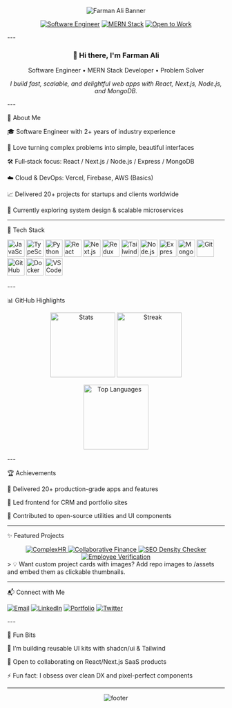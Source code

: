 <!-- Profile README: Dark Mode UI for Farman Ali (@your-username) --><!-- Header Banner --><p align="center">
  <img src="https://capsule-render.vercel.app/api?type=rect&color=0:0f172a,100:0b1220&height=120&section=header&text=Farman%20Ali&fontSize=48&fontColor=ffffff&fontAlign=50&fontAlignY=60" alt="Farman Ali Banner" />
</p><p align="center">
  <a href="#"><img src="https://img.shields.io/badge/Software%20Engineer-18181b?style=for-the-badge&logo=opsgenie&logoColor=white" alt="Software Engineer"/></a>
  <a href="#"><img src="https://img.shields.io/badge/MERN%20Stack-0b1220?style=for-the-badge&logo=mongodb&logoColor=47A248" alt="MERN Stack"/></a>
  <a href="#"><img src="https://img.shields.io/badge/Open%20to%20Work-1f2937?style=for-the-badge&logo=briefcase&logoColor=white" alt="Open to Work"/></a>
</p>
---

<h3 align="center">👋 Hi there, I'm <strong>Farman Ali</strong></h3><p align="center">
  Software Engineer • MERN Stack Developer • Problem Solver
</p><p align="center">
  <em>I build fast, scalable, and delightful web apps with React, Next.js, Node.js, and MongoDB.</em>
</p>
---

🚀 About Me

🎓 Software Engineer with 2+ years of industry experience

🧩 Love turning complex problems into simple, beautiful interfaces

🛠️ Full‑stack focus: React / Next.js / Node.js / Express / MongoDB

☁️ Cloud & DevOps: Vercel, Firebase, AWS (Basics)

📈 Delivered 20+ projects for startups and clients worldwide

🌱 Currently exploring system design & scalable microservices



---

🧰 Tech Stack

<p>
  <!-- Languages -->
  <img src="https://cdn.jsdelivr.net/gh/devicons/devicon/icons/javascript/javascript-original.svg" height="40" alt="JavaScript"/>
  <img src="https://cdn.jsdelivr.net/gh/devicons/devicon/icons/typescript/typescript-original.svg" height="40" alt="TypeScript"/>
  <img src="https://cdn.jsdelivr.net/gh/devicons/devicon/icons/python/python-original.svg" height="40" alt="Python"/>  <!-- Frontend -->  <img src="https://cdn.jsdelivr.net/gh/devicons/devicon/icons/react/react-original.svg" height="40" alt="React"/>
  <img src="https://cdn.jsdelivr.net/gh/devicons/devicon/icons/nextjs/nextjs-original.svg" height="40" alt="Next.js"/>
  <img src="https://cdn.jsdelivr.net/gh/devicons/devicon/icons/redux/redux-original.svg" height="40" alt="Redux"/>
  <img src="https://cdn.jsdelivr.net/gh/devicons/devicon/icons/tailwindcss/tailwindcss-plain.svg" height="40" alt="Tailwind CSS"/>  <!-- Backend -->  <img src="https://cdn.jsdelivr.net/gh/devicons/devicon/icons/nodejs/nodejs-original.svg" height="40" alt="Node.js"/>
  <img src="https://cdn.jsdelivr.net/gh/devicons/devicon/icons/express/express-original.svg" height="40" alt="Express"/>
  <img src="https://cdn.jsdelivr.net/gh/devicons/devicon/icons/mongodb/mongodb-original.svg" height="40" alt="MongoDB"/>  <!-- Tools -->  <img src="https://cdn.jsdelivr.net/gh/devicons/devicon/icons/git/git-original.svg" height="40" alt="Git"/>
  <img src="https://cdn.jsdelivr.net/gh/devicons/devicon/icons/github/github-original.svg" height="40" alt="GitHub"/>
  <img src="https://cdn.jsdelivr.net/gh/devicons/devicon/icons/docker/docker-original.svg" height="40" alt="Docker"/>
  <img src="https://cdn.jsdelivr.net/gh/devicons/devicon/icons/vscode/vscode-original.svg" height="40" alt="VS Code"/>
</p>
---

📊 GitHub Highlights

<p align="center">
  <img src="https://github-readme-stats.vercel.app/api?username=your-username&show_icons=true&hide_title=true&theme=tokyonight&hide_border=true" height="150" alt="Stats"/>
  <img src="https://github-readme-streak-stats.herokuapp.com?user=your-username&theme=tokyonight&hide_border=true" height="150" alt="Streak"/>
</p>
<p align="center">
  <img src="https://github-readme-stats.vercel.app/api/top-langs/?username=your-username&layout=compact&theme=tokyonight&hide_border=true" height="150" alt="Top Languages"/>
</p>
---

🏆 Achievements

🔹 Delivered 20+ production-grade apps and features

🔹 Led frontend for CRM and portfolio sites

🔹 Contributed to open-source utilities and UI components



---

✨ Featured Projects

<div align="center">  <a href="https://github.com/your-username/complexhr" target="_blank">
    <img src="https://img.shields.io/badge/ComplexHR-0b1220?style=for-the-badge&logo=stackshare&logoColor=white" alt="ComplexHR"/>
  </a>
  <a href="https://github.com/your-username/collaborative-finance" target="_blank">
    <img src="https://img.shields.io/badge/Collaborative%20Finance-111827?style=for-the-badge&logo=google-analytics&logoColor=white" alt="Collaborative Finance"/>
  </a>
  <a href="https://github.com/your-username/seo-density-checker" target="_blank">
    <img src="https://img.shields.io/badge/SEO%20Density%20Checker-1f2937?style=for-the-badge&logo=vercel&logoColor=white" alt="SEO Density Checker"/>
  </a>
  <a href="https://github.com/your-username/employee-verification" target="_blank">
    <img src="https://img.shields.io/badge/Employee%20Verification-0f172a?style=for-the-badge&logo=python&logoColor=white" alt="Employee Verification"/>
  </a></div>> 💡 Want custom project cards with images? Add repo images to /assets and embed them as clickable thumbnails.




---

📬 Connect with Me

<p align="left">
  <a href="mailto:your.email@example.com"><img src="https://img.shields.io/badge/Email-0b1220?style=for-the-badge&logo=minutemailer&logoColor=white" alt="Email"/></a>
  <a href="https://www.linkedin.com/in/your-linkedin" target="_blank"><img src="https://img.shields.io/badge/LinkedIn-111827?style=for-the-badge&logo=linkedin&logoColor=white" alt="LinkedIn"/></a>
  <a href="https://your-portfolio-link.com" target="_blank"><img src="https://img.shields.io/badge/Portfolio-1f2937?style=for-the-badge&logo=safari&logoColor=white" alt="Portfolio"/></a>
  <a href="https://x.com/your-handle" target="_blank"><img src="https://img.shields.io/badge/Twitter-0f172a?style=for-the-badge&logo=x&logoColor=white" alt="Twitter"/></a>
</p>
---

🧠 Fun Bits

🔭 I’m building reusable UI kits with shadcn/ui & Tailwind

🤝 Open to collaborating on React/Next.js SaaS products

⚡ Fun fact: I obsess over clean DX and pixel-perfect components



---

<!-- Footer Wave --><p align="center">
  <img src="https://capsule-render.vercel.app/api?type=waving&height=100&section=footer&color=0:0f172a,100:0b1220" alt="footer"/>
</p><!-- Setup Notes: Replace `your-username`, social links, and email. Commit this as README.md in your profile repo (same name as username). -->

